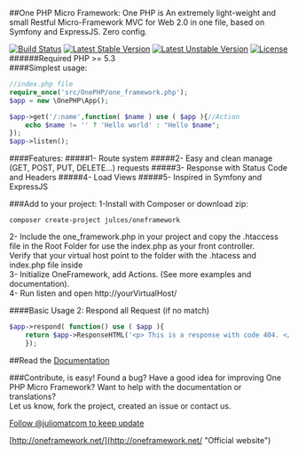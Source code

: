##One PHP Micro Framework:
One PHP is An extremely light-weight and small Restful Micro-Framework MVC for Web 2.0 in one file, based on Symfony and ExpressJS. Zero config.   

[![Build Status](https://travis-ci.org/juliomatcom/one-php-microframework.svg?branch=master)](https://travis-ci.org/juliomatcom/one-php-microframework)
[![Latest Stable Version](https://poser.pugx.org/julces/oneframework/v/stable)](https://packagist.org/packages/julces/oneframework)
[![Latest Unstable Version](https://poser.pugx.org/julces/oneframework/v/unstable)](https://packagist.org/packages/julces/oneframework)
[![License](https://poser.pugx.org/julces/oneframework/license)](https://packagist.org/packages/julces/oneframework)   
######Required PHP >= 5.3    
####Simplest usage:
```php
//index.php file    
require_once('src/OnePHP/one_framework.php');
$app = new \OnePHP\App();

$app->get('/:name',function( $name ) use ( $app ){//Action
    echo $name != '' ? 'Hello world' : "Hello $name";     
});     
$app->listen();
```

####Features:
#####1- Route system 
#####2- Easy and clean manage (GET, POST, PUT, DELETE...) requests
#####3- Response with Status Code and Headers
#####4- Load Views 
#####5- Inspired in Symfony and ExpressJS   

###Add to your project:
1-Install with Composer or download zip:        
```     
composer create-project julces/oneframework
``` 
2- Include the one_framework.php in your project and  copy the .htaccess file in the Root Folder for use the index.php as your front controller.     
Verify that your virtual host point to the folder with the .htacess and index.php file inside       
3- Initialize OneFramework, add Actions. (See more examples and documentation).    
4- Run listen and open http://yourVirtualHost/


####Basic Usage 2: Respond all Request (if no match)
```php
$app->respond( function() use ( $app ){
    return $app->ResponseHTML('<p> This is a response with code 404. </p>', 404);
    });
```

##Read the [Documentation](http://oneframework.net/docs/ "See the official documentation in the One Micro Framework website")

###Contribute, is easy!
Found a bug? Have a good idea for improving One PHP Micro Framework?
Want to help with the documentation or translations?        
Let us know, fork the project, created an issue or contact us.

[Follow @juliomatcom to keep update](https://twitter.com/juliomatcom    "News and updates")

[http://oneframework.net/](http://oneframework.net/    "Official website")
